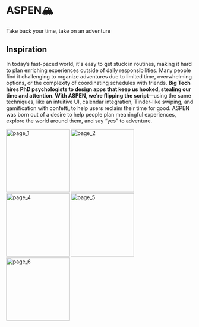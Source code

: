 # ASPEN🏔️
Take back your time, take on an adventure

## Inspiration
In today’s fast-paced world, it's easy to get stuck in routines, making it hard to plan enriching experiences outside of daily responsibilities. Many people find it challenging to organize adventures due to limited time, overwhelming options, or the complexity of coordinating schedules with friends. **Big Tech hires PhD psychologists to design apps that keep us hooked, stealing our time and attention. With ASPEN, we’re flipping the script**—using the same techniques, like an intuitive UI, calendar integration, Tinder-like swiping, and gamification with confetti, to help users reclaim their time for good. ASPEN was born out of a desire to help people plan meaningful experiences, explore the world around them, and say “yes” to adventure.

<img width="170" alt="page_1" src="https://github.com/user-attachments/assets/4a670d7a-4727-41ff-b769-7a01c0dfd1c8">
<img width="170" alt="page_2" src="https://github.com/user-attachments/assets/59ea71a3-4a59-4cce-94e5-1a219b8dd86c">
<img width="170" alt="page_4" src="https://github.com/user-attachments/assets/fefd985c-85c6-4649-b2f2-d8e6ac374845">
<img width="170" alt="page_5" src="https://github.com/user-attachments/assets/b4d0c7ce-42a0-4ab2-a0e3-12568741ad5b">
<img width="170" alt="page_6" src="https://github.com/user-attachments/assets/6d02e9db-2628-4f7c-bb19-0a388819bb74">
